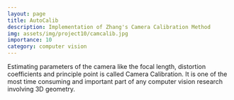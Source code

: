 ```yaml
---
layout: page
title: AutoCalib 
description: Implementation of Zhang's Camera Calibration Method
img: assets/img/project10/camcalib.jpg
importance: 10
category: computer vision
---
```


Estimating parameters of the camera like the focal length, distortion coefficients and principle point is called Camera Calibration. It is one of the most time consuming and important part of any computer vision research involving 3D geometry. 